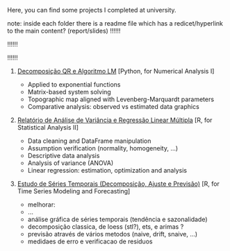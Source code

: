 Here, you can find some projects I completed at university.

note: inside each folder there is a readme file which has a redicet/hyperlink to the main content? (report/slides)
!!!!!!

!!!!!!

!!!!!!

1) [Decomposição QR e Algoritmo LM](https://github.com/Hugoverissimo21/University-Projects/tree/main/Decomposição%20QR%20e%20Algoritmo%20LM) [Python, for Numerical Analysis I]

    -   Applied to exponential functions
    -   Matrix-based system solving
    -   Topographic map aligned with Levenberg-Marquardt parameters
    -   Comparative analysis: observed vs estimated data graphics

2) [Relatório de Análise de Variância e Regressão Linear Múltipla](https://github.com/Hugoverissimo21/University-Projects/tree/main/Relatório%20de%20Análise%20de%20Variância%20e%20Regressão%20Linear%20Múltipla) [R, for Statistical Analysis II]

    - Data cleaning and DataFrame manipulation
    - Assumption verification (normality, homogeneity, ...)
    - Descriptive data analysis
    - Analysis of variance (ANOVA)
    - Linear regression: estimation, optimization and analysis

3) [Estudo de Séries Temporais (Decomposição, Ajuste e Previsão)](https://github.com/Hugoverissimo21/University-Projects/tree/main/Estudo%20de%20Séries%20Temporais%20(Decomposição%2C%20Ajuste%20e%20Previsão)) [R, for Time Series Modeling and Forecasting]

    - melhorar:
    - ...
    - análise gráfica de séries temporais (tendência e sazonalidade)
    - decomposição classica, de loess (stl?), ets, e arimas ?
    - previsão através de vários metodos (naive, drift, snaive, ...)
    - medidaes de erro e verificacao de residuos

